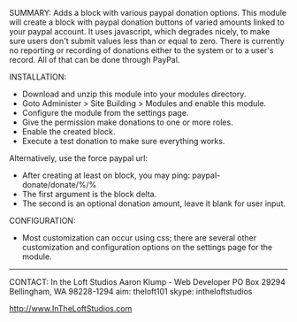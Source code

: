 SUMMARY: Adds a block with various paypal donation options. This module will
create a block with paypal donation buttons of varied amounts linked to your
paypal account. It uses javascript, which degrades nicely, to make sure users
don't submit values less than or equal to zero. There is currently no reporting
or recording of donations either to the system or to a user's record. All of
that can be done through PayPal.


INSTALLATION:
* Download and unzip this module into your modules directory.
* Goto Administer > Site Building > Modules and enable this module.
* Configure the module from the settings page.
* Give the permission make donations to one or more roles.
* Enable the created block.
* Execute a test donation to make sure everything works.

Alternatively, use the force paypal url:
* After creating at least on block, you may ping: paypal-donate/donate/%/%
* The first argument is the block delta.
* The second is an optional donation amount, leave it blank for user input.


CONFIGURATION:
* Most customization can occur using css; there are several other customization
  and configuration options on the settings page for the module.


--------------------------------------------------------
CONTACT:
In the Loft Studios
Aaron Klump - Web Developer
PO Box 29294 Bellingham, WA 98228-1294
aim: theloft101
skype: intheloftstudios

http://www.InTheLoftStudios.com
